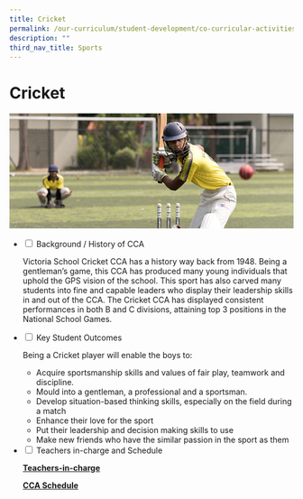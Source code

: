 ```yaml
---
title: Cricket
permalink: /our-curriculum/student-development/co-curricular-activities/sports-games/cricket/
description: ""
third_nav_title: Sports
---
```

# **Cricket**

![](/images/Cricket.jpg)



<ul class="jekyllcodex_accordion">
  <li>
    <input type="checkbox" id="accordion1">
    <label for="accordion1">Background / History of CCA</label>
    <div>
      <p>Victoria School Cricket CCA has a history way back from 1948. Being a gentleman’s game, this CCA has produced many young individuals that uphold the GPS vision of the school. This sport has also carved many students into fine and capable leaders who display their leadership skills in and out of the CCA. The Cricket CCA has displayed consistent performances in both B and C divisions, attaining top 3 positions in the National School Games.</p>
    </div>
	</li>
	  <li>
    <input type="checkbox" id="accordion2">
    <label for="accordion2">Key Student Outcomes</label>
    <div>
			<p>Being a Cricket player will enable the boys to:</p>
			<ul><li>Acquire sportsmanship skills and values of fair play, teamwork and discipline.</li><li>Mould into a gentleman, a professional and a sportsman.</li><li>Develop situation-based thinking skills, especially on the field during a match</li><li>Enhance their love for the sport</li><li>Put their leadership and decision making skills to use</li><li>Make new friends who have the similar passion in the sport as them</li></ul>
    </div>
	</li> 
	  <li>
    <input type="checkbox" id="accordion3">
    <label for="accordion3">Teachers in-charge and Schedule</label>
    <div>
			<p><a href="/our-people/staff/cca-teachers/"><b>Teachers-in-charge</b></a></p>
			<p><a href="/cca-schedule/"><b>CCA Schedule</b></a></p>
    </div>
	</li> 
	</ul>